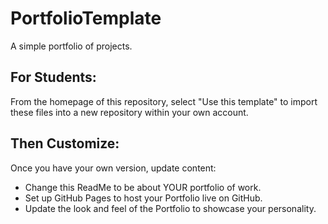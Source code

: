 # PortfolioTemplate

A simple portfolio of projects.

## For Students:

From the homepage of this repository, select "Use this template" to import these files into a new repository within your own account.

## Then Customize:

Once you have your own version, update content:

- Change this ReadMe to be about YOUR portfolio of work.
- Set up GitHub Pages to host your Portfolio live on GitHub.
- Update the look and feel of the Portfolio to showcase your personality.

